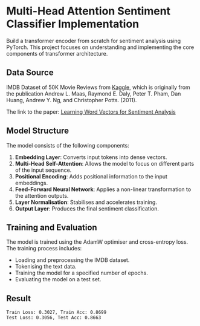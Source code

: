 # Multi-Head Attention Sentiment Classifier Implementation

Build a transformer encoder from scratch for sentiment analysis using PyTorch. This project focuses on understanding and implementing the core components of transformer architecture.

## Data Source

IMDB Dataset of 50K Movie Reviews from [Kaggle](https://www.kaggle.com/datasets/lakshmi25npathi/imdb-dataset-of-50k-movie-reviews), which is originally from the publication Andrew L. Maas, Raymond E. Daly, Peter T. Pham, Dan Huang, Andrew Y. Ng, and Christopher Potts. (2011).

The link to the paper: [Learning Word Vectors for Sentiment Analysis](https://ai.stanford.edu/~amaas/papers/wvSent_acl2011.pdf)

## Model Structure

The model consists of the following components:

1. **Embedding Layer**: Converts input tokens into dense vectors.
2. **Multi-Head Self-Attention**: Allows the model to focus on different parts of the input sequence.
3. **Positional Encoding**: Adds positional information to the input embeddings.
4. **Feed-Forward Neural Network**: Applies a non-linear transformation to the attention outputs.
5. **Layer Normalisation**: Stabilises and accelerates training.
6. **Output Layer**: Produces the final sentiment classification.

## Training and Evaluation

The model is trained using the AdamW optimiser and cross-entropy loss. The training process includes:
- Loading and preprocessing the IMDB dataset.
- Tokenising the text data.
- Training the model for a specified number of epochs.
- Evaluating the model on a test set.

## Result

```
Train Loss: 0.3027, Train Acc: 0.8699
Test Loss: 0.3056, Test Acc: 0.8663
```